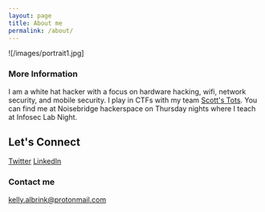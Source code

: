 ```yaml
---
layout: page
title: About me
permalink: /about/
---
```


![/images/portrait1.jpg]
### More Information

I am a white hat hacker with a focus on hardware hacking, wifi, network security, and mobile security. I play in CTFs with my team [Scott's Tots](https://ctftime.org/team/33841). You can find me at Noisebridge hackerspace on Thursday nights where I teach at Infosec Lab Night.

## Let's Connect

[Twitter](https://twitter.com/Justified_Salt)
[LinkedIn](https://linkedin.com/in/kellyalbrink)

### Contact me

[kelly.albrink@protonmail.com](mailto:kelly.albrink@protonmail.com)
